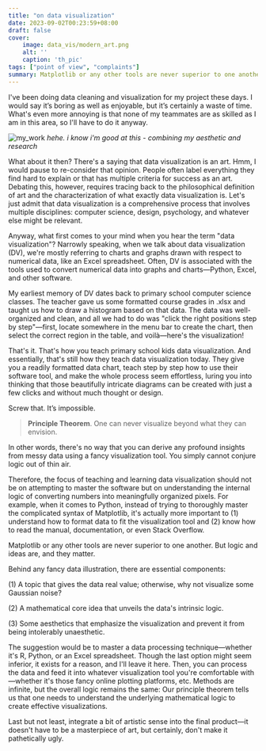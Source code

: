 ```yaml
---
title: "on data visualization"
date: 2023-09-02T00:23:59+08:00
draft: false
cover:
    image: data_vis/modern_art.png
    alt: ''
    caption: 'th_pic'
tags: ["point of view", "complaints"]
summary: Matplotlib or any other tools are never superior to one another. But logic and ideas are, and they matter.
---
```


I've been doing data cleaning and visualization for my project these days. I would say it’s boring as well as enjoyable, but it’s certainly a waste of time. What's even more annoying is that none of my teammates are as skilled as I am in this area, so I'll have to do it anyway.

![my_work](/data_vis/my_work.jpeg)
*hehe. i know i'm good at this - combining my aesthetic and research*

What about it then? There's a saying that data visualization is an art. Hmm, I would pause to re-consider that opinion. People often label everything they find hard to explain or that has multiple criteria for success as an art. Debating this, however, requires tracing back to the philosophical definition of art and the characterization of what exactly data visualization is. Let's just admit that data visualization is a comprehensive process that involves multiple disciplines: computer science, design, psychology, and whatever else might be relevant.

Anyway, what first comes to your mind when you hear the term "data visualization"? Narrowly speaking, when we talk about data visualization (DV), we're mostly referring to charts and graphs drawn with respect to numerical data, like an Excel spreadsheet. Often, DV is associated with the tools used to convert numerical data into graphs and charts—Python, Excel, and other software.

My earliest memory of DV dates back to primary school computer science classes. The teacher gave us some formatted course grades in .xlsx and taught us how to draw a histogram based on that data. The data was well-organized and clean, and all we had to do was "click the right positions step by step"—first, locate somewhere in the menu bar to create the chart, then select the correct region in the table, and voilà—here's the visualization!

That's it. That's how you teach primary school kids data visualization. And essentially, that's still how they teach data visualization today. They give you a readily formatted data chart, teach step by step how to use their software tool, and make the whole process seem effortless, luring you into thinking that those beautifully intricate diagrams can be created with just a few clicks and without much thought or design.

Screw that. It’s impossible.

> **Principle Theorem**. One can never visualize beyond what they can envision.

In other words, there's no way that you can derive any profound insights from messy data using a fancy visualization tool. You simply cannot conjure logic out of thin air.

Therefore, the focus of teaching and learning data visualization should not be on attempting to master the software but on understanding the internal logic of converting numbers into meaningfully organized pixels. For example, when it comes to Python, instead of trying to thoroughly master the complicated syntax of Matplotlib, it's actually more important to (1) understand how to format data to fit the visualization tool and (2) know how to read the manual, documentation, or even Stack Overflow. 

Matplotlib or any other tools are never superior to one another. But logic and ideas are, and they matter.

Behind any fancy data illustration, there are essential components:

(1) A topic that gives the data real value; otherwise, why not visualize some Gaussian noise?

(2) A mathematical core idea that unveils the data's intrinsic logic.

(3) Some aesthetics that emphasize the visualization and prevent it from being intolerably unaesthetic.

The suggestion would be to master a data processing technique—whether it's R, Python, or an Excel spreadsheet. Though the last option might seem inferior, it exists for a reason, and I'll leave it here. Then, you can process the data and feed it into whatever visualization tool you're comfortable with—whether it's those fancy online plotting platforms, etc. Methods are infinite, but the overall logic remains the same: Our principle theorem tells us that one needs to understand the underlying mathematical logic to create effective visualizations. 

Last but not least, integrate a bit of artistic sense into the final product—it doesn't have to be a masterpiece of art, but certainly, don't make it pathetically ugly.
